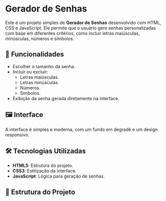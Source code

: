 # Gerador de Senhas

Este é um projeto simples de **Gerador de Senhas** desenvolvido com HTML, CSS e JavaScript. Ele permite que o usuário gere senhas personalizadas com base em diferentes critérios, como incluir letras maiúsculas, minúsculas, números e símbolos.

## 🚀 Funcionalidades

- Escolher o tamanho da senha.
- Incluir ou excluir:
  - Letras maiúsculas.
  - Letras minúsculas.
  - Números.
  - Símbolos.
- Exibição da senha gerada diretamente na interface.

## 🖼️ Interface

A interface é simples e moderna, com um fundo em degradê e um design responsivo.

## 🛠️ Tecnologias Utilizadas

- **HTML5**: Estrutura do projeto.
- **CSS3**: Estilização da interface.
- **JavaScript**: Lógica para geração de senhas.

## 📂 Estrutura do Projeto
